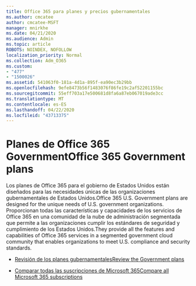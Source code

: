 ```yaml
---
title: Office 365 para planes y precios gubernamentales
ms.author: cmcatee
author: cmcatee-MSFT
manager: mnirkhe
ms.date: 04/21/2020
ms.audience: Admin
ms.topic: article
ROBOTS: NOINDEX, NOFOLLOW
localization_priority: Normal
ms.collection: Adm_O365
ms.custom:
- "477"
- "1500026"
ms.assetid: 541063f0-181a-4d1a-895f-ea90ec3b29bb
ms.openlocfilehash: 9efe8473b56f1483076f86fe19c2af52201155bc
ms.sourcegitcommit: 55eff703a17e500681d8fa6a87eb067019ade3cc
ms.translationtype: MT
ms.contentlocale: es-ES
ms.lasthandoff: 04/22/2020
ms.locfileid: "43713375"
---
```

# <a name="office-365-government-plans"></a><span data-ttu-id="c4e3a-102">Planes de Office 365 Government</span><span class="sxs-lookup"><span data-stu-id="c4e3a-102">Office 365 Government plans</span></span>

<span data-ttu-id="c4e3a-103">Los planes de Office 365 para el gobierno de Estados Unidos están diseñados para las necesidades únicas de las organizaciones gubernamentales de Estados Unidos.</span><span class="sxs-lookup"><span data-stu-id="c4e3a-103">Office 365 U.S. Government plans are designed for the unique needs of U.S. government organizations.</span></span> <span data-ttu-id="c4e3a-104">Proporcionan todas las características y capacidades de los servicios de Office 365 en una comunidad de la nube de administración segmentada que permite a las organizaciones cumplir los estándares de seguridad y cumplimiento de los Estados Unidos.</span><span class="sxs-lookup"><span data-stu-id="c4e3a-104">They provide all the features and capabilities of Office 365 services in a segmented government cloud community that enables organizations to meet U.S. compliance and security standards.</span></span>
  
- [<span data-ttu-id="c4e3a-105">Revisión de los planes gubernamentales</span><span class="sxs-lookup"><span data-stu-id="c4e3a-105">Review the Government plans</span></span>](https://products.office.com/government/compare-office-365-government-plans)

- [<span data-ttu-id="c4e3a-106">Comparar todas las suscripciones de Microsoft 365</span><span class="sxs-lookup"><span data-stu-id="c4e3a-106">Compare all Microsoft 365 subscriptions</span></span>](https://products.office.com/business/compare-more-office-365-for-business-plans)